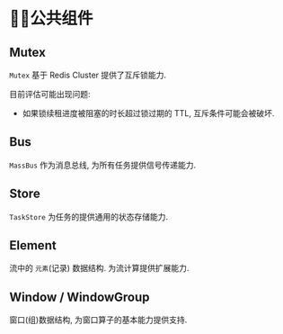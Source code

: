 # 公共组件

## Mutex

`Mutex` 基于 Redis Cluster 提供了互斥锁能力.

目前评估可能出现问题:

- 如果锁续租进度被阻塞的时长超过锁过期的 TTL, 互斥条件可能会被破坏.

## Bus

`MassBus` 作为消息总线, 为所有任务提供信号传递能力.

## Store

`TaskStore` 为任务的提供通用的状态存储能力.

## Element

流中的 `元素`(记录) 数据结构. 为流计算提供扩展能力.

## Window / WindowGroup

窗口(组)数据结构, 为窗口算子的基本能力提供支持.